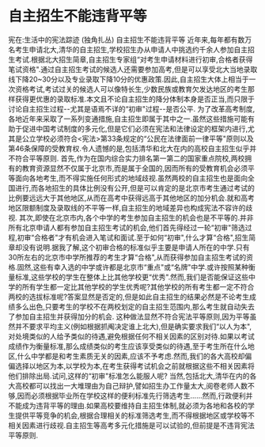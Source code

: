 # 自主招生不能违背平等

宪在:生活中的宪法踪迹 (独角扎丛)
自主招生不能违背平等
近年来,每年都有数万名考生申请北大,清华的自主招生,学校招生办从申请人中挑选约千余人参加自主招生考试.根据北大招生简章,自主招生专家组“对考生申请材料进行初审,合格者获得笔试资格".通过自主招生考试的候选人还需要参加高考,但是可以享受北大当地录取线下降20~30分以及专业录取下降10分的优惠政策.因此,自主招生大体上相当于一次资格考试,考试过关的候选人可以像特长生,少数民族或教育欠发达地区的考生那样获得更优惠的录取标准.本文且不论自主招生的降分体制本身是否正当,而只限于讨论自主招生过程--尤其是语焉不详的“初审"过程--是否公平.
为了改革高考制度,各地近年来采取了一系列变通措施,自主招生即属于其中之一.虽然这些措施可能有助于促进中国考试制度的多元化,但是它们必须在宪法和法律设定的框架内进行,尤其是公立学校必须符合<宪法>第33条规定的“公民在法律面前一律平等"原则以及第46条保障的受教育权.令人遗憾的是,包括清华和北大在内的高校自主招生似乎并不符合平等原则.
首先,作为在国内综合实力排名第一第二的国家重点院校,两校拥有的教育资源显然不仅属于北京市,而是属于全国的,因而所有的受教育机会必须平等面向各地考生,而不得实施任何形式的地域歧视.虽然两校的自主招生也是面向全国进行,而各地招生的具体比例没有公开,但是可以肯定的是北京市考生通过考试的比例要远远大于其他地区,从而在高考中获得远高于其他地区的加分机会.就和高考地区限额制度及录取线的不平等一样,自主招生的地域差异也构成宪法不容许的歧视.
其次,即使在北京市内,各个中学的考生参加自主招生的机会也是不平等的.并非所有北京申请人都有参加自主招生考试的机会,他们首先得经过一轮“初审"筛选过程,初审“合格者"才有机会进入笔试和面试.至于如何“初审",什么才算“合格",招生简章却没有说明.据我了解,这个初审合格的标准似乎主要是申请人所在的中学.只有30所左右的北京市中学所推荐的考生才算“合格",从而获得参加自主招生考试的资格.固然,这些有幸入选的中学或许都是北京市“重点"或“名牌"中学.或许按照某种衡量标准,这些学校的学生在整体上比其他学校更“优秀".然而,我们是否能保证这些中学的所有学生都一定比其他学校的学生优秀呢?其他学校的所有考生都一定不符合两校的选拔标准呢?答案显然是否定的,但是如此自主招生的结果必然是不论考生成绩多么出色,只要考生的学校不在两校划定的自主招生范围内,那么考生就自动失去了参加自主招生并获得加分的机会.
这种做法显然不符合宪法平等原则,因为平等虽然并不要求平均主义(例如根据抓阄决定谁上北大),但是确实要求我们“以人为本",对处境类似的人给予类似的待遇,避免根据任何不相关因素的区别对待.如果以考试成绩作为衡量标准,那么成绩类似的考生应该享受类似的待遇,至于考生所在什么地区,什么中学都是和考生素质无关的因素,应该不予考虑.然而,我们的各大高校却偏偏选择以地区为本,以学校为本,在考生获得考试机会之前就根据这些不相关因素将他们排除出局.试问,这样的“初审"标准怎么能服人呢?
当然,包括北大,清华在内的各大高校都可以找出一大堆理由为自己辩护,譬如招生办工作量太大,阅卷老师人数不够,因而必须根据毕业所在学校这样的便利标准先行筛选考生......然而,行政便利并不能成为违背平等的理由.如果高校要维持自主招生体制,就必须为各地和各校的学生提供平等竞争的机会,根据合理相关的标准筛选考生,而不得根据地区或学校等不相关因素进行歧视.自主招生等高考多元化措施是可以试验的,但前提是不违背宪法平等原则.